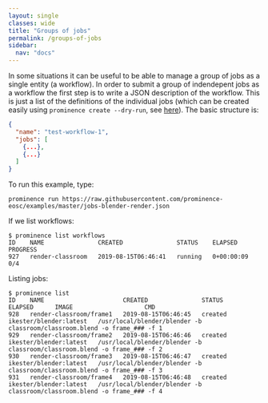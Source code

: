 ```yaml
---
layout: single
classes: wide
title: "Groups of jobs"
permalink: /groups-of-jobs
sidebar:
  nav: "docs"
---
```


In some situations it can be useful to be able to manage a group of jobs as a single entity (a workflow). 
In order to submit a group of indendepent jobs as a workflow the first step is to write a JSON description of the workflow. This is just a list of the definitions of the individual jobs (which can be created easily using `prominence create --dry-run`, see [here](/docs/job-description-files)). The basic structure is:
```json
{
  "name": "test-workflow-1",
  "jobs": [
    {...},
    {...}
  ]
}
```

To run this example, type:
```
prominence run https://raw.githubusercontent.com/prominence-eosc/examples/master/jobs-blender-render.json
```

If we list workflows:
```
$ prominence list workflows
ID    NAME               CREATED               STATUS    ELAPSED      PROGRESS
927   render-classroom   2019-08-15T06:46:41   running   0+00:00:09   0/4
```

Listing jobs:
```
$ prominence list
ID    NAME                      CREATED               STATUS    ELAPSED      IMAGE                    CMD                                                                      
928   render-classroom/frame1   2019-08-15T06:46:45   created                ikester/blender:latest   /usr/local/blender/blender -b classroom/classroom.blend -o frame_### -f 1
929   render-classroom/frame2   2019-08-15T06:46:46   created                ikester/blender:latest   /usr/local/blender/blender -b classroom/classroom.blend -o frame_### -f 2
930   render-classroom/frame3   2019-08-15T06:46:47   created                ikester/blender:latest   /usr/local/blender/blender -b classroom/classroom.blend -o frame_### -f 3
931   render-classroom/frame4   2019-08-15T06:46:48   created                ikester/blender:latest   /usr/local/blender/blender -b classroom/classroom.blend -o frame_### -f 4
```
